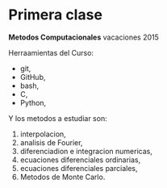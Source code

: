 # Primera clase
**Metodos Computacionales** vacaciones 2015

Herraamientas del Curso:
+ git,
+ GitHub,
+ bash,
+ C,
+ Python,

Y los metodos a estudiar son:
1. interpolacion,
2. analisis de Fourier,
3. diferenciadion e integracion numericas,
4. ecuaciones diferenciales ordinarias,
5. ecuaciones diferenciales parciales,
6. Metodos de Monte Carlo.


